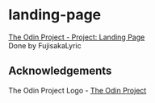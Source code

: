 # landing-page
[The Odin Project - Project: Landing Page](https://fujisakalyric.github.io/landing-page/)  
Done by FujisakaLyric

## Acknowledgements
The Odin Project Logo - [The Odin Project](https://www.theodinproject.com/home/)
